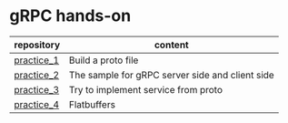 # gRPC hands-on

| repository                 | content                                         |
| -------------------------- | ----------------------------------------------- |
| [practice_1](/practice_1/) | Build a proto file                              |
| [practice_2](/practice_2/) | The sample for gRPC server side and client side |
| [practice_3](/practice_3/) | Try to implement service from proto             |
| [practice_4](/practice_4/) | Flatbuffers                                     |
